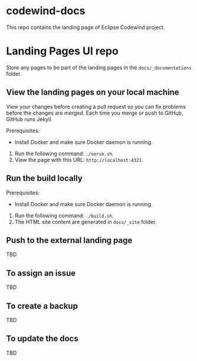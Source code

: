 # codewind-docs
This repo contains the landing page of Eclipse Codewind project.

# Landing Pages UI repo
Store any pages to be part of the landing pages in the `docs/_documentations` folder.

## View the landing pages on your local machine
View your changes before creating a pull request so you can fix problems before the changes are merged. Each time you merge or push to GitHub, GitHub runs Jekyll.

Prerequisites:
* Install Docker and make sure Docker daemon is running.

1. Run the following command: `./serve.sh`.
2. View the page with this URL: `http://localhost:4321`.

## Run the build locally

Prerequisites:
* Install Docker and make sure Docker daemon is running.

1. Run the following command: `./build.sh`.
2. The HTML site content are generated in `docs/_site` folder.

## Push to the external landing page

TBD

## To assign an issue

TBD

## To create a backup

TBD

## To update the docs

TBD